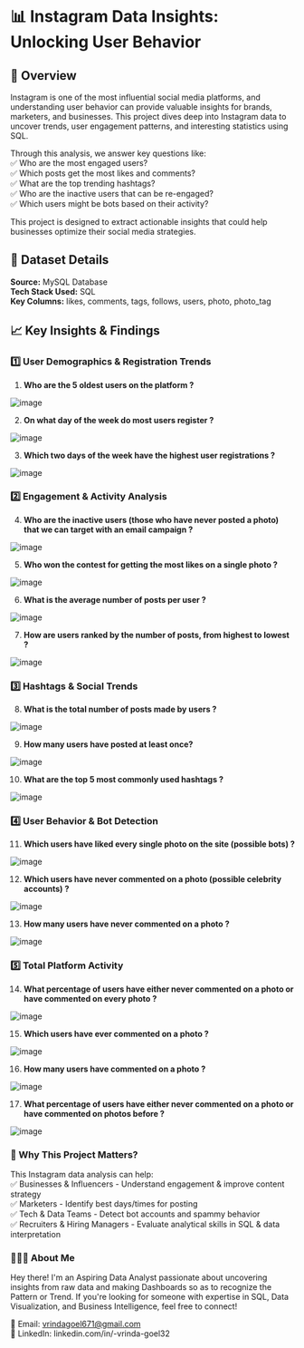 # 📊 Instagram Data Insights: Unlocking User Behavior

##  🚀 Overview
Instagram is one of the most influential social media platforms, and understanding user behavior can provide valuable insights for brands, marketers, and businesses. This project dives deep into Instagram data to uncover trends, user engagement patterns, and interesting statistics using SQL.

Through this analysis, we answer key questions like:   <br>
✅ Who are the most engaged users?                   <br>
✅ Which posts get the most likes and comments?      <br>
✅ What are the top trending hashtags?               <br>
✅ Who are the inactive users that can be re-engaged?  <br>
✅ Which users might be bots based on their activity?  <br>

This project is designed to extract actionable insights that could help businesses optimize their social media strategies.


## 📂 Dataset Details
**Source:** MySQL Database   
**Tech Stack Used:** SQL    <br>
**Key Columns:** likes, comments, tags, follows, users, photo, photo_tag


## 📈 Key Insights & Findings

### 1️⃣ User Demographics & Registration Trends

 1. **Who are the 5 oldest users on the platform ?**
   
![image](https://github.com/user-attachments/assets/eac882c1-16f1-4138-8e93-e1d16e75e63a)


 2. **On what day of the week do most users register ?**

![image](https://github.com/user-attachments/assets/e66491a1-2315-4ecf-84f9-f686338fc172)

 3. **Which two days of the week have the highest user registrations ?**
   
![image](https://github.com/user-attachments/assets/83b4bc56-868e-42d4-9280-f9b12abd472f)


### 2️⃣ Engagement & Activity Analysis


 4. **Who are the inactive users (those who have never posted a photo) that we can target with an email campaign ?**

![image](https://github.com/user-attachments/assets/808ab058-a038-4f17-a841-90b7c1f48da3)


 5. **Who won the contest for getting the most likes on a single photo ?**
   
![image](https://github.com/user-attachments/assets/9d33671c-5b56-4ee8-8882-231ed30e00b3)


6. **What is the average number of posts per user ?**

![image](https://github.com/user-attachments/assets/d5ee48c1-8613-46a8-ac93-18220220d3b8)

7. **How are users ranked by the number of posts, from highest to lowest ?**

![image](https://github.com/user-attachments/assets/60ab2f89-d8a4-4770-9904-5d786af0bf7b)


### 3️⃣ Hashtags & Social Trends


 8. **What is the total number of posts made by users ?**
   
![image](https://github.com/user-attachments/assets/84852961-9ec4-4238-9aab-6149c4417363)


9. **How many users have posted at least once?**
    
![image](https://github.com/user-attachments/assets/08001f9a-6968-4efe-8486-f50b12d02c8a)


10. **What are the top 5 most commonly used hashtags ?**
    
![image](https://github.com/user-attachments/assets/23352a5d-f2b9-4e52-876a-a810d19f3cca)

### 4️⃣ User Behavior & Bot Detection


11. **Which users have liked every single photo on the site (possible bots) ?**
    
![image](https://github.com/user-attachments/assets/b8e517b9-d381-4dd9-be1b-de172adac6a7)

12. **Which users have never commented on a photo (possible celebrity accounts) ?**

![image](https://github.com/user-attachments/assets/7816b61a-5526-413b-9843-d3fe00495645)


13. **How many users have never commented on a photo ?**
    
![image](https://github.com/user-attachments/assets/ffd4cf2e-7b3d-4379-8868-7d4febaaefdb)


### 5️⃣ Total Platform Activity


14. **What percentage of users have either never commented on a photo or have commented on every photo ?**

![image](https://github.com/user-attachments/assets/8617c2d1-d913-4c12-804f-a5df8f5de5ef)

15. **Which users have ever commented on a photo ?**
    
![image](https://github.com/user-attachments/assets/e4c70059-5ef9-4f48-a1a4-ff07192b9099)


16. **How many users have commented on a photo ?**
    
![image](https://github.com/user-attachments/assets/21b873b7-e836-4dfc-9db2-8718a17785fa)

17. **What percentage of users have either never commented on a photo or have commented on photos before ?**
    
![image](https://github.com/user-attachments/assets/d555d707-1060-431a-bf75-2a21a33ae990)


### 🎯 Why This Project Matters?
This Instagram data analysis can help:                                                    <br>
✅ Businesses & Influencers - Understand engagement & improve content strategy            <br>
✅ Marketers - Identify best days/times for posting                                       <br>
✅ Tech & Data Teams - Detect bot accounts and spammy behavior                            <br>
✅ Recruiters & Hiring Managers - Evaluate analytical skills in SQL & data interpretation  


### 👩🏻‍💻 About Me
Hey there! I'm an Aspiring Data Analyst passionate about uncovering insights from raw data and making Dashboards so as to recognize the Pattern or Trend. If you're looking for someone with expertise in SQL, Data Visualization, and Business Intelligence, feel free to connect!

📩 Email: vrindagoel671@gmail.com   <br>
🔗 LinkedIn: linkedin.com/in/-vrinda-goel32
